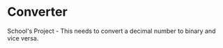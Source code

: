 # **Converter**
School's Project - This needs to convert a decimal number to binary and vice versa.
